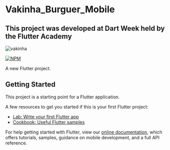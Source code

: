 # Vakinha_Burguer_Mobile

## This project was developed at Dart Week held by the Flutter Academy

![vakinha](https://user-images.githubusercontent.com/18580532/152197625-b510af29-ba66-4bd8-b90b-c4537c989876.png  )

[![NPM](https://img.shields.io/npm/l/react)](https://github.com/devsuperior/sds1-wmazoni/blob/master/LICENSE) 


A new Flutter project.

## Getting Started

This project is a starting point for a Flutter application.

A few resources to get you started if this is your first Flutter project:

- [Lab: Write your first Flutter app](https://flutter.dev/docs/get-started/codelab)
- [Cookbook: Useful Flutter samples](https://flutter.dev/docs/cookbook)

For help getting started with Flutter, view our
[online documentation](https://flutter.dev/docs), which offers tutorials,
samples, guidance on mobile development, and a full API reference.

